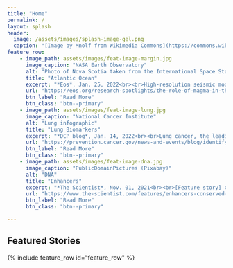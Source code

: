 ```yaml
---
title: "Home"
permalink: /
layout: splash
header:
  image: /assets/images/splash-image-gel.png
  caption: "[Image by Mnolf from Wikimedia Commons](https://commons.wikimedia.org/wiki/File:Gel_electrophoresis_2.jpg)"
feature_row:
    - image_path: assets/images/feat-image-margin.jpg
      image_caption: "NASA Earth Observatory"
      alt: "Photo of Nova Scotia taken from the International Space Station"
      title: "Atlantic Ocean"
      excerpt: "*Eos*, Jan. 25, 2022<br><br>High-resolution seismic models of the Nova Scotia margin reveal a role for magmatism in continental breakup, even at magma-poor sections of the eastern North American margin."
      url: "https://eos.org/research-spotlights/the-role-of-magma-in-the-birth-of-the-atlantic-ocean"
      btn_label: "Read More"
      btn_class: "btn--primary"
    - image_path: assets/images/feat-image-lung.jpg
      image_caption: "National Cancer Institute"
      alt: "Lung infographic"
      title: "Lung Biomarkers"
      excerpt: "*DCP blog*, Jan. 14, 2022<br><br>Lung cancer, the leading cause of cancer deaths worldwide, is often diagnosed at an advanced stage when the chances for a cure are limited."
      url: "https://prevention.cancer.gov/news-and-events/blog/identifying-new-biomarkers"
      btn_label: "Read More"
      btn_class: "btn--primary"
    - image_path: assets/images/feat-image-dna.jpg
      image_caption: "PublicDomainPictures (Pixabay)"
      alt: "DNA"
      title: "Enhancers"
      excerpt: "*The Scientist*, Nov. 01, 2021<br><br>[Feature story] Certain stretches of DNA that regulate gene expression have evolved differently from protein-coding genes."
      url: "https://www.the-scientist.com/features/enhancers-conserved-in-activity-not-in-sequence-69331"
      btn_label: "Read More"
      btn_class: "btn--primary"

---
```


## Featured Stories
{% include feature_row id="feature_row" %}
